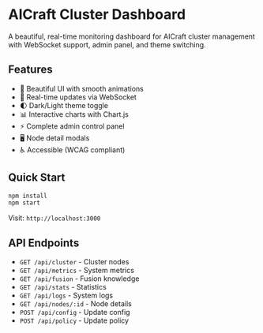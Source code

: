 # AICraft Cluster Dashboard

A beautiful, real-time monitoring dashboard for AICraft cluster management with WebSocket support, admin panel, and theme switching.

## Features

- 🎨 Beautiful UI with smooth animations
- 🔄 Real-time updates via WebSocket
- 🌓 Dark/Light theme toggle
- 📊 Interactive charts with Chart.js
- ⚡ Complete admin control panel
- 🖥️ Node detail modals
- ♿ Accessible (WCAG compliant)

## Quick Start

```bash
npm install
npm start
```

Visit: `http://localhost:3000`

## API Endpoints

- `GET /api/cluster` - Cluster nodes
- `GET /api/metrics` - System metrics
- `GET /api/fusion` - Fusion knowledge
- `GET /api/stats` - Statistics
- `GET /api/logs` - System logs
- `GET /api/nodes/:id` - Node details
- `POST /api/config` - Update config
- `POST /api/policy` - Update policy
